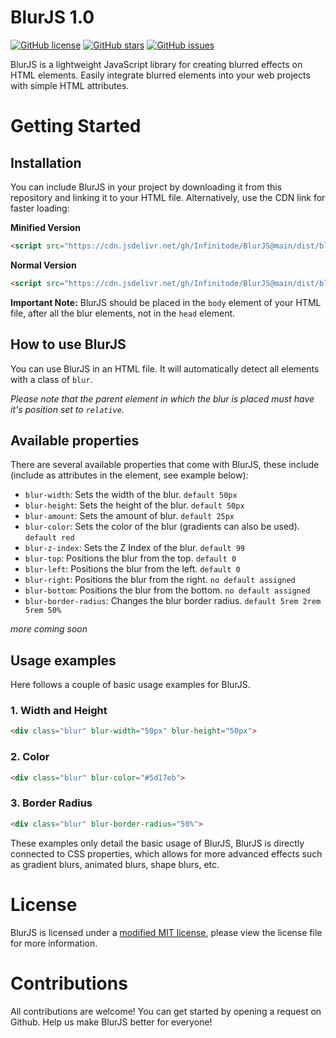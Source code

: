 # BlurJS 1.0

[![GitHub license](https://img.shields.io/badge/license-custom-green.svg)](https://github.com/infinitode/blurjs/blob/main/LICENSE)
[![GitHub stars](https://img.shields.io/github/stars/infinitode/blurjs.svg)](https://github.com/infinitode/blurjs/stargazers)
[![GitHub issues](https://img.shields.io/github/issues/infinitode/blurjs.svg)](https://github.com/infinitode/blurjs/issues)

BlurJS is a lightweight JavaScript library for creating blurred effects on HTML elements. Easily integrate blurred elements into your web projects with simple HTML attributes.

# Getting Started

## Installation

You can include BlurJS in your project by downloading it from this repository and linking it to your HTML file. Alternatively, use the CDN link for faster loading:

**Minified Version**
```html
<script src="https://cdn.jsdelivr.net/gh/Infinitode/BlurJS@main/dist/blur.min.js"></script>
```

**Normal Version**
```html
<script src="https://cdn.jsdelivr.net/gh/Infinitode/BlurJS@main/dist/blur.js"></script>
```

**Important Note:** BlurJS should be placed in the `body` element of your HTML file, after all the blur elements, not in the `head` element.

## How to use BlurJS

You can use BlurJS in an HTML file. It will automatically detect all elements with a class of `blur`.

*Please note that the parent element in which the blur is placed must have it's position set to `relative`.*

## Available properties

There are several available properties that come with BlurJS, these include (include as attributes in the element, see example below):

- `blur-width`: Sets the width of the blur. `default 50px`
- `blur-height`: Sets the height of the blur. `default 50px`
- `blur-amount`: Sets the amount of blur. `default 25px`
- `blur-color`: Sets the color of the blur (gradients can also be used). `default red`
- `blur-z-index`: Sets the Z Index of the blur. `default 99`
- `blur-top`: Positions the blur from the top. `default 0`
- `blur-left`: Positions the blur from the left. `default 0`
- `blur-right`: Positions the blur from the right. `no default assigned`
- `blur-bottom`: Positions the blur from the bottom. `no default assigned`
- `blur-border-radius`: Changes the blur border radius. `default 5rem 2rem 5rem 50%`

*more coming soon*

## Usage examples

Here follows a couple of basic usage examples for BlurJS.

### 1. Width and Height
```HTML
<div class="blur" blur-width="50px" blur-height="50px">
```

### 2. Color
```HTML
<div class="blur" blur-color="#5d17eb">
```

### 3. Border Radius
```HTML
<div class="blur" blur-border-radius="50%">
```

These examples only detail the basic usage of BlurJS, BlurJS is directly connected to CSS properties, which allows for more advanced effects such as gradient blurs, animated blurs, shape blurs, etc.

# License

BlurJS is licensed under a [modified MIT license](https://github.com/infinitode/blurjs/blob/main/LICENSE), please view the license file for more information.

# Contributions

All contributions are welcome! You can get started by opening a request on Github. Help us make BlurJS better for everyone!
